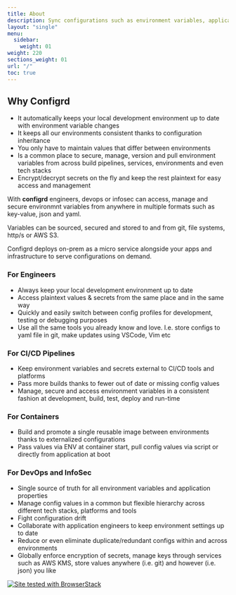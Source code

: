 ```yaml
---
title: About
description: Sync configurations such as environment variables, application properties and secrets across build pipelines, services and environments.
layout: "single"
menu:
  sidebar:
    weight: 01
weight: 220
sections_weight: 01
url: "/"
toc: true
---
```


## Why Configrd

* It automatically keeps your local development environment up to date with environment variable changes
* It keeps all our environments consistent thanks to configuration inheritance
* You only have to maintain values that differ between environments
* Is a common place to secure, manage, version and pull environment variables from across build pipelines, services, environments and even tech stacks
* Encrypt/decrypt secrets on the fly and keep the rest plaintext for easy access and management

With **configrd** engineers, devops or infosec can access, manage and secure environmnt variables from anywhere in multiple formats such as key-value, json and yaml. 

Variables can be sourced, secured and stored to and from git, file systems, http/s or AWS S3.

Configrd deploys on-prem as a micro service alongside your apps and infrastructure to serve configurations on demand.

### For Engineers

* Always keep your local development environment up to date
* Access plaintext values & secrets from the same place and in the same way
* Quickly and easily switch between config profiles for development, testing or debugging purposes
* Use all the same tools you already know and love. I.e. store configs to yaml file in git, make updates using VSCode, Vim etc

### For CI/CD Pipelines

* Keep environment variables and secrets external to CI/CD tools and platforms
* Pass more builds thanks to fewer out of date or missing config values
* Manage, secure and access environment variables in a consistent fashion at development, build, test, deploy and run-time

### For Containers

* Build and promote a single reusable image between environments thanks to externalized configurations
* Pass values via ENV at container start, pull config values via script or directly from application at boot

### For DevOps and InfoSec

* Single source of truth for all environment variables and application properties
* Manage config values in a common but flexible hierarchy across different tech stacks, platforms and tools
* Fight configuration drift
* Collaborate with application engineers to keep environment settings up to date
* Reduce or even eliminate duplicate/redundant configs within and across environments
* Globally enforce encryption of secrets, manage keys through services such as AWS KMS, store values anywhere (i.e. git) and however (i.e. json) you like

[![Site tested with BrowserStack](/images/browserstack-logo-200.png)](https://www.browserstack.com/)
